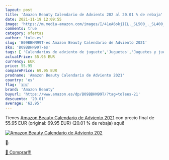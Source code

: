 ```yaml
---
layout: post
title: 'Amazon Beauty Calendario de Adviento 202 al 20.01 % de rebaja'
date: 2021-11-19 12:09:55
image: 'https://m.media-amazon.com/images/I/41eA6okjIIL._SL500_._SL400_.jpg'
comments: true
category: ofertas
author: 'tole.es'
slug: 'B09BBHN99T-es Amazon Beauty Calendario de Adviento 2021'
sku: 'B09BBHN99T-es'
tags: [ 'Calendarios de adviento de juguete','Juguetes','Juguetes y juegos','adviento','amazon beauty', ]
actualPrice: 55.95 EUR
currency: EUR
price: 55.95
comparePrice: 69.95 EUR
prodname: 'Amazon Beauty Calendario de Adviento 2021'
country: 'es'
flag: '🇪🇸'
brand: 'Amazon Beauty'
buyurl: 'https://www.amazon.es/dp/B09BBHN99T/?tag=tolees-21'
descuento: '20.01'
average: '62.95'
---
```


Tienes [Amazon Beauty Calendario de Adviento 2021](https://www.amazon.es/dp/B09BBHN99T/?tag=tolees-21) con precio final de  55.95 EUR (original: 69.95 EUR) (20.01 %  de rebaja) aqui!

[![Amazon Beauty Calendario de Adviento 202](https://m.media-amazon.com/images/I/41eA6okjIIL._SL500_._SL400_.jpg)](https://www.amazon.es/dp/B09BBHN99T/?tag=tolees-21)

🔎:


[🛒 Comprar!!!](https://www.amazon.es/dp/B09BBHN99T/?tag=tolees-21)
